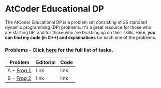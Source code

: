 # AtCoder Educational DP

The AtCoder Educational DP is a problem set consisting of 26 standard dynamic programming (DP) problems. 
It's a great resource for those who are starting DP, and for those who are brushing up on their skills.
Here, **you can find my code (in C++) and explainations** for each one of the problems.

### Problems - Click [here](https://atcoder.jp/contests/dp/tasks) for the full list of tasks.

Problem | Editorial | Code
------- | --------- | ----
A - [Frog 1](https://atcoder.jp/contests/dp/tasks/dp_a)| link | link
B - [Frog 2](https://atcoder.jp/contests/dp/tasks/dp_b)| link | link
